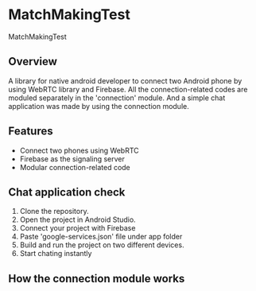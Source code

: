 # MatchMakingTest
MatchMakingTest

## Overview
A library for native android developer to connect two Android phone by using WebRTC library and Firebase. All the connection-related codes are moduled separately in the 'connection' module. And a simple chat application was made by using the connection module.

## Features
- Connect two phones using WebRTC
- Firebase as the signaling server
- Modular connection-related code

## Chat application check
1. Clone the repository.
2. Open the project in Android Studio.
3. Connect your project with Firebase
4. Paste 'google-services.json' file under app folder
5. Build and run the project on two different devices.
6. Start chating instantly

## How the connection module works

